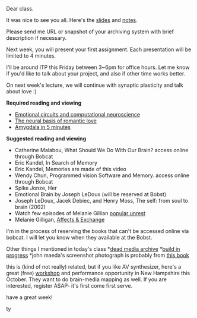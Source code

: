 Dear class.

It was nice to see you all. Here's the [slides](https://speakerdeck.com/tchoi8/to-remember-and-forget-lecture-2) and [notes](https://hackpad.com/To-remember-and-forget-lecture-2-uUx5Yc2UZVi).  

Please send me URL or snapshot of your archiving system with brief description if necessary. 

Next week, you will present your first assignment. Each presentation will be limited to 4 minutes.    

I'll be around ITP this Friday between 3~6pm for office hours. Let me know if you'd like to talk about your project, and also if other time works better. 
 
On next week's lecture, we will continue with synaptic plasticity and talk about love :) 

**Required reading and viewing**
   
* [Emotional circuits and computational neuroscience](http://www.snl.salk.edu/~fellous/pubs/emo2.pdf) 
* [The neural basis of romantic love](http://www.vislab.ucl.ac.uk/pdf/NeuralBasisOfLove.pdf)
* [Amygdala in 5 minutes](http://bigthink.com/videos/the-amygdala-in-5-minutes) 


**Suggested reading and viewing**
 
* Catherine Malabou, What Should We Do With Our Brain? access online through Bobcat
* Eric Kandel, In Search of Memory 
* Eric Kandel, Memories are made of this video 
* Wendy Chun, Programmed vision Software and Memory. access online through Bobcat
* Spike Jonze, Her 
* Emotional Brain by Joseph LeDoux (will be reserved at Bobst) 
* Joseph LeDoux, Jacek Debiec, and Henry Moss, The self: from soul to brain (2002) 
* Watch few episodes of Melanie Gillian [popular unrest](http://popularunrest.org/)
* Melanie Gilligan, [Affects & Exchange](http://www.springerin.at/dyn/heft_text.php?textid=2797&lang=en)

I'm in the process of reserving the books that can't be accessed online via bobcat. I will let you know when they available at the Bobst. 

Other things I mentioned in today's class
*[dead media archive](http://cultureandcommunication.org/deadmedia/index.php/Main_Page)
*[build in progress](http://buildinprogress.media.mit.edu/)
*john maeda's screenshot photograph is probably from [this book](http://www.maedastudio.com/2001/maedamedia/index.php?category=static&next=2005/golfball&prev=1999/dbn&this=maedamedia) 
 
this is (kind of not really) related, but if you like AV synthesizer, here's a great (free) [workshop](http://woodshop.github.io/) and performance opportunity in New Hampshire this October. They want to do brain-media mapping as well. If you are interested, register ASAP- it's first come first serve.  

have a great week! 

ty  
